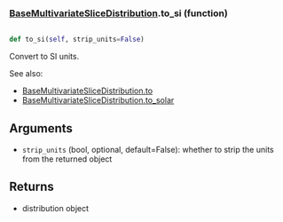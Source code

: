 ### [BaseMultivariateSliceDistribution](BaseMultivariateSliceDistribution.md).to_si (function)


```py

def to_si(self, strip_units=False)

```



Convert to SI units.

See also:

* [BaseMultivariateSliceDistribution.to](BaseMultivariateSliceDistribution.to.md)
* [BaseMultivariateSliceDistribution.to_solar](BaseMultivariateSliceDistribution.to_solar.md)

Arguments
------------
* `strip_units` (bool, optional, default=False): whether to strip the
    units from the returned object

Returns
-------------
* distribution object

